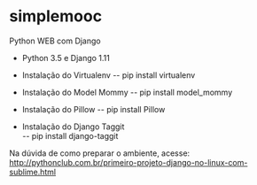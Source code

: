 # simplemooc

Python WEB com Django

- Python 3.5 e Django 1.11

- Instalação do Virtualenv 
  -- pip install virtualenv
    
- Instalação do Model Mommy
  -- pip install model_mommy
  
- Instalação do Pillow
  -- pip install Pillow
  
- Instalação do Django Taggit   
  -- pip install django-taggit   
  
  
  
Na dúvida de como preparar o ambiente, acesse:
http://pythonclub.com.br/primeiro-projeto-django-no-linux-com-sublime.html

